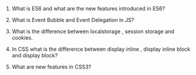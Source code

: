 1. What is ES6 and what are the new features introduced in ES6?
2. What is Event Bubble and Event Delegation in JS?

3. What is the difference between localstorage , session storage and cookies.

4. In CSS what is the difference between display inline , display inline block and display block?

5. What are new features in CSS3?
